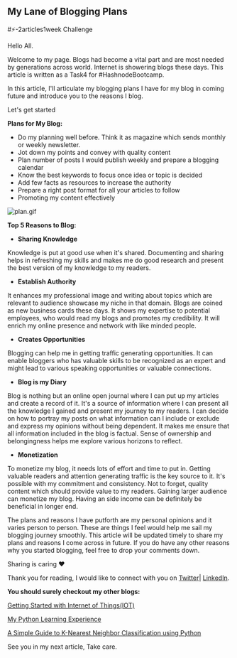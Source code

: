 ## My Lane of Blogging Plans

#⚡-2articles1week Challenge

Hello All.

Welcome to my page. Blogs had become a vital part and are most needed by generations across world. Internet is showering blogs these days. This article is written as a Task4 for #HashnodeBootcamp.

In this article, I'll articulate my blogging plans I have for my blog in coming future and introduce you to the reasons I blog.

Let's get started

**Plans for My Blog:**

- Do my planning well before. Think it as magazine which sends monthly or weekly newsletter.
- Jot down my points and convey with quality content
- Plan number of posts I would publish weekly and prepare a blogging calendar
- Know the best keywords to focus once idea or topic is decided
- Add few facts as resources to increase the authority
- Prepare a right post format for all your articles to follow
- Promoting my content effectively


![plan.gif](https://cdn.hashnode.com/res/hashnode/image/upload/v1618376913250/5N0yQHHaKO.gif)


**Top 5 Reasons to Blog:**

- **Sharing Knowledge**

Knowledge is put at good use when it's shared. Documenting and sharing helps in refreshing my skills and makes me do good research and present the best version of my knowledge to my readers.

- **Establish Authority**

It enhances my professional image and writing about topics which are relevant to audience showcase my niche in that domain. Blogs are coined as new business cards these days. It shows my expertise to potential employees, who would read my blogs and promotes my credibility. It will enrich my online presence and network with like minded people.

- **Creates Opportunities**

Blogging can help me in getting traffic generating opportunities. It can enable bloggers who has valuable  skills to be recognized as an expert and might lead to various speaking opportunities or valuable connections. 

- **Blog is my Diary**

Blog is nothing but an online open journal where I can put up my articles and create a record of it. It's a source of information where I can present all the knowledge I gained and present my journey to my readers. I can decide on how to portray my posts on what information can I include or exclude and express my opinions without being dependent. It makes me ensure that all information included in the blog is factual. Sense of ownership and belongingness helps me explore various horizons to reflect.

- **Monetization**

To monetize my blog, it needs lots of effort and time to put in. Getting valuable readers and attention generating traffic is the key source to it. It's possible with my commitment and consistency. Not to forget, quality content which should provide value to my readers. Gaining larger audience can monetize my blog.  Having an side income can be definitely be beneficial in longer end.

The plans and reasons I have putforth are my personal opinions and it varies person to person. These are things I feel would help me sail my blogging journey smoothly. This article will be updated timely to share my plans and reasons I come across in future. If you do have any other reasons why you started blogging, feel free to drop your comments down.

Sharing is caring ❤️

Thank you for reading, I would like to connect with you on [Twitter](https://twitter.com/prathimak88)| [LinkedIn](https://www.linkedin.com/in/prathima-kadari/).

**You should surely checkout my other blogs:**

[Getting Started with Internet of Things(IOT)](https://prathimakadari.hashnode.dev/getting-started-with-iot)

[My Python Learning Experience](https://prathimakadari.hashnode.dev/my-python-learning-experience)

[A Simple Guide to K-Nearest Neighbor Classification using Python](https://prathimakadari.hashnode.dev/a-simple-guide-to-k-nearest-neighbor-classification-using-python)

See you in my next article, Take care.